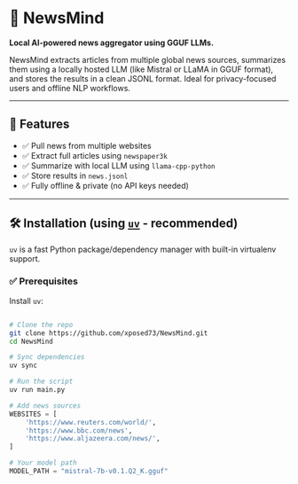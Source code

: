 # 🧠 NewsMind

**Local AI-powered news aggregator using GGUF LLMs.**

NewsMind extracts articles from multiple global news sources, summarizes them using a locally hosted LLM (like Mistral or LLaMA in GGUF format), and stores the results in a clean JSONL format. Ideal for privacy-focused users and offline NLP workflows.

---

## 🚀 Features

- ✅ Pull news from multiple websites
- ✅ Extract full articles using `newspaper3k`
- ✅ Summarize with local LLM using `llama-cpp-python`
- ✅ Store results in `news.jsonl`
- ✅ Fully offline & private (no API keys needed)

---

## 🛠️ Installation (using [`uv`](https://github.com/astral-sh/uv) - recommended)

`uv` is a fast Python package/dependency manager with built-in virtualenv support.

### ✅ Prerequisites

Install `uv`:
```bash

# Clone the repo
git clone https://github.com/xposed73/NewsMind.git
cd NewsMind

# Sync dependencies
uv sync

# Run the script
uv run main.py


```

```py
# Add news sources
WEBSITES = [
    'https://www.reuters.com/world/',
    'https://www.bbc.com/news',
    'https://www.aljazeera.com/news/',
]

# Your model path
MODEL_PATH = "mistral-7b-v0.1.Q2_K.gguf"
